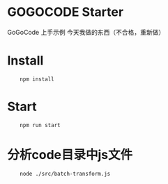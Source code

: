 # GOGOCODE Starter

GoGoCode 上手示例
今天我做的东西（不合格，重新做）
# Install

```
    npm install 
```

# Start

```
    npm run start 
```

# 分析code目录中js文件

```
    node ./src/batch-transform.js 
```
